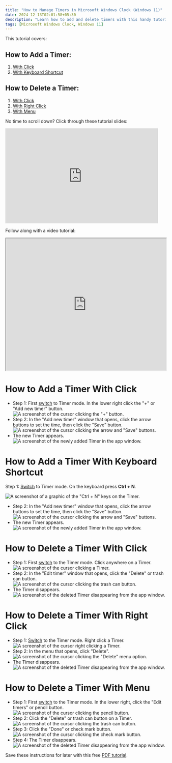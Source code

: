 ```yaml
---
title: "How to Manage Timers in Microsoft Windows Clock (Windows 11)"
date: 2024-12-13T02:01:58+05:30
description: "Learn how to add and delete timers with this handy tutorial."
tags: [Microsoft Windows Clock, Windows 11]
---
```

This tutorial covers:

## How to Add a Timer:
1. [With Click](#1)
2. [With Keyboard Shortcut](#2)

## How to Delete a Timer:
1. [With Click](#3)
2. [With Right Click](#4)
3. [With Menu](#5)

<p>No time to scroll down? Click through these tutorial slides:</p>
<iframe src="https://docs.google.com/presentation/d/15QVYnTtF9oPn1fe9VcTNxdyETFfuxiiCh-k7QRepsJg/embed?start=false&loop=false&delayms=3000" frameborder="0" width="480" height="299" allowfullscreen="true" mozallowfullscreen="true" webkitallowfullscreen="true"></iframe>

<br />

Follow along with a video tutorial:
<iframe class="BLOG_video_class" allowfullscreen="" youtube-src-id="yDSEnORXzVA" width="100%" height="416" src="https://www.youtube.com/embed/yDSEnORXzVA"></iframe>

<br />

<h1 id="1">How to Add a Timer With Click</h1>

* Step 1: First [switch](https://qhtutorials.github.io/posts/how-to-edit-windows-clock-settings/) to Timer mode. In the lower right click the "+" or "Add new timer" button. <div class="stepimage">![A screenshot of the cursor clicking the "+" button.](blogclickplus.png "Click '+' ")</div>
* Step 2: In the "Add new timer" window that opens, click the arrow buttons to set the time, then click the "Save" button. <div class="stepimage">![A screenshot of the cursor clicking the arrow and "Save" buttons.](blogclickplus2.png "Click the arrows and click 'Save' ")</div>
* The new Timer appears. <div class="stepimage">![A screenshot of the newly added Timer in the app window.](blogclickplus3.png "The newly added Timer")</div>

<h1 id="2">How to Add a Timer With Keyboard Shortcut</h1>

Step 1: [Switch](https://qhtutorials.github.io/posts/how-to-edit-windows-clock-settings/) to Timer mode. On the keyboard press **Ctrl + N**. <div class="stepimage">![A screenshot of a graphic of the "Ctrl + N" keys on the Timer.](blogctrln1.png "Click 'Ctrl + N' ")</div>
* Step 2: In the "Add new timer" window that opens, click the arrow buttons to set the time, then click the "Save" button. <div class="stepimage">![A screenshot of the cursor clicking the arrow and "Save" buttons.](blogctrln2.png "Click the arrows and click 'Save' ")</div>
* The new Timer appears. <div class="stepimage">![A screenshot of the newly added Timer in the app window.](blogctrln3.png "The newly added Timer")</div>

<h1 id="3">How to Delete a Timer With Click</h1>

* Step 1: First [switch](https://qhtutorials.github.io/posts/how-to-edit-windows-clock-settings/) to the Timer mode. Click anywhere on a Timer. <div class="stepimage">![A screenshot of the cursor clicking a Timer.](blogclickdelete1.png "Click a Timer")</div>
* Step 2: In the "Edit timer" window that opens, click the "Delete" or trash can button. <div class="stepimage">![A screenshot of the cursor clicking the trash can button.](blogclickdelete2.png "Click the trash can button")</div>
* The Timer disappears. <div class="stepimage">![A screenshot of the deleted Timer disappearing from the app window.](blogclickdelete3.png "The Timer disappears")</div>

<h1 id="4">How to Delete a Timer With Right Click</h1>

* Step 1: [Switch](https://qhtutorials.github.io/posts/how-to-edit-windows-clock-settings/) to the Timer mode. Right click a Timer. <div class="stepimage">![A screenshot of the cursor right clicking a Timer.](blogrightclickdelete1.png "Right click a Timer")</div>
* Step 2: In the menu that opens, click "Delete". <div class="stepimage">![A screenshot of the cursor clicking the "Delete" menu option.](blogrightclickdelete2.png "Click 'Delete' ")</div>
* The Timer disappears. <div class="stepimage">![A screenshot of the deleted Timer disappearing from the app window.](blogrightclickdelete3.png "The Timer disappears")</div>

<h1 id="5">How to Delete a Timer With Menu</h1>

* Step 1: First [switch](https://qhtutorials.github.io/posts/how-to-edit-windows-clock-settings/) to the Timer mode. In the lower right, click the "Edit timers" or pencil button. <div class="stepimage">![A screenshot of the cursor clicking the pencil button.](blogclickpencil.png "Click 'Delete' ")</div>
* Step 2: Click the "Delete" or trash can button on a Timer. <div class="stepimage">![A screenshot of the cursor clicking the trash can button.](blogclickpencildelete1.png "Click the trash can button")</div>
* Step 3: Click the "Done" or check mark button. <div class="stepimage">![A screenshot of the cursor clicking the check mark button.](blogclickpencildelete2.png "Click the check mark button")</div>
* Step 4: The Timer disappears. <div class="stepimage">![A screenshot of the deleted Timer disappearing from the app window.](blogclickpencildelete3.png "The Timer disappears")</div>

Save these instructions for later with this free [PDF tutorial](https://drive.google.com/file/d/1dGM33njYJXa_R9XQKMXciHAXVAYHA9ca/view?usp=sharing).

<br />










